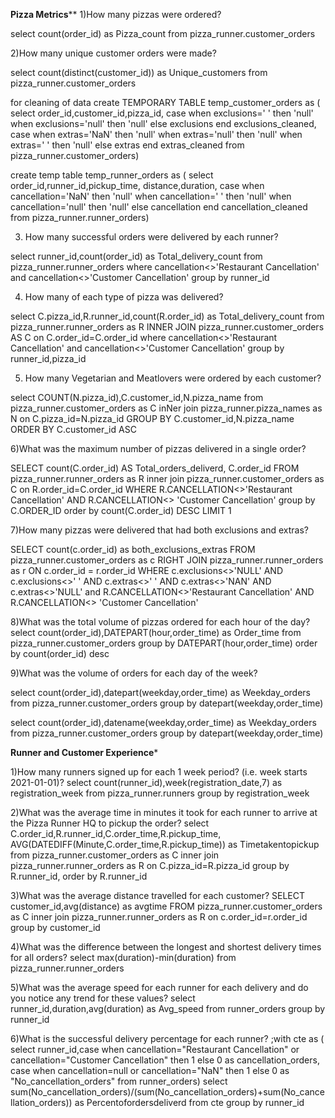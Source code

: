 ********************Pizza Metrics**********************
1)How many pizzas were ordered?

select count(order_id) as Pizza_count from pizza_runner.customer_orders

2)How many unique customer orders were made?

select count(distinct(customer_id)) as Unique_customers from pizza_runner.customer_orders

for cleaning of data 
create TEMPORARY TABLE temp_customer_orders as (
select order_id,customer_id,pizza_id,
case when
exclusions=' ' then 'null'
when exclusions='null' then 'null'
else exclusions
end exclusions_cleaned,
case when
extras='NaN' then 'null'
when extras='null' then 'null'
when extras=' ' then 'null'
else extras
end extras_cleaned
from pizza_runner.customer_orders)

create temp table temp_runner_orders as (
  select order_id,runner_id,pickup_time,
distance,duration,
case when cancellation='NaN' then 'null'
  when cancellation=' ' then 'null'
  when cancellation='null' then 'null'
  else cancellation 
  end cancellation_cleaned from pizza_runner.runner_orders)
  

3) How many successful orders were delivered by each runner?

select runner_id,count(order_id) as Total_delivery_count from 
pizza_runner.runner_orders
where cancellation<>'Restaurant Cancellation' and cancellation<>'Customer Cancellation'
group by runner_id

4) How many of each type of pizza was delivered?
   
select C.pizza_id,R.runner_id,count(R.order_id) as Total_delivery_count from 
pizza_runner.runner_orders as R
INNER JOIN
pizza_runner.customer_orders AS C
on C.order_id=C.order_id
where cancellation<>'Restaurant Cancellation' and cancellation<>'Customer Cancellation'
group by runner_id,pizza_id

5) How many Vegetarian and Meatlovers were ordered by each customer?

select COUNT(N.pizza_id),C.customer_id,N.pizza_name from 
pizza_runner.customer_orders as C
inNer join 
pizza_runner.pizza_names as N
on 
C.pizza_id=N.pizza_id
GROUP BY C.customer_id,N.pizza_name
ORDER BY C.customer_id ASC

6)What was the maximum number of pizzas delivered in a single order?

SELECT count(C.order_id) AS Total_orders_deliverd, C.order_id  FROM pizza_runner.runner_orders as R
inner join
pizza_runner.customer_orders as C
on R.order_id=C.order_id
WHERE R.CANCELLATION<>'Restaurant Cancellation' AND R.CANCELLATION<> 'Customer Cancellation'
group by C.ORDER_ID
order by count(C.order_id) DESC
LIMIT 1

7)How many pizzas were delivered that had both exclusions and extras?

SELECT count(c.order_id) as both_exclusions_extras
FROM pizza_runner.customer_orders as c 
RIGHT JOIN pizza_runner.runner_orders as r ON c.order_id = r.order_id
WHERE c.exclusions<>'NULL' AND c.exclusions<>' ' AND c.extras<>' ' AND c.extras<>'NAN' AND c.extras<>'NULL' and R.CANCELLATION<>'Restaurant Cancellation' AND R.CANCELLATION<> 'Customer Cancellation'

8)What was the total volume of pizzas ordered for each hour of the day?
select count(order_id),DATEPART(hour,order_time) as Order_time
from pizza_runner.customer_orders
group by DATEPART(hour,order_time)
order by count(order_id) desc

9)What was the volume of orders for each day of the week?

select count(order_id),datepart(weekday,order_time) as Weekday_orders from pizza_runner.customer_orders
group by datepart(weekday,order_time)

select count(order_id),datename(weekday,order_time) as Weekday_orders from pizza_runner.customer_orders
group by datepart(weekday,order_time)

********************************Runner and Customer Experience*********************************

1)How many runners signed up for each 1 week period? (i.e. week starts 2021-01-01)?
select count(runner_id),week(registration_date,7) as registration_week from pizza_runner.runners group by registration_week

2)What was the average time in minutes it took for each runner to arrive at the Pizza Runner HQ to pickup the order?
select C.order_id,R.runner_id,C.order_time,R.pickup_time,
AVG(DATEDIFF(Minute,C.order_time,R.pickup_time)) as Timetakentopickup
from pizza_runner.customer_orders as C
inner join
pizza_runner.runner_orders as R
on C.pizza_id=R.pizza_id
group by R.runner_id,
order by R.runner_id

3)What was the average distance travelled for each customer?
SELECT customer_id,avg(distance) as avgtime
FROM pizza_runner.customer_orders as C
inner join 
pizza_runner.runner_orders as R
on c.order_id=r.order_id
group by customer_id

4)What was the difference between the longest and shortest delivery times for all orders?
select max(duration)-min(duration) from pizza_runner.runner_orders

5)What was the average speed for each runner for each delivery and do you notice any trend for these values?
select runner_id,duration,avg(duration) as Avg_speed
from runner_orders
group by runner_id

6)What is the successful delivery percentage for each runner?
;with cte as
(
select runner_id,case when cancellation="Restaurant Cancellation" or 
cancellation="Customer Cancellation" then 1
  else 0 as cancellation_orders,
  case when cancellation=null or cancellation="NaN" then 1 else 0
  as "No_cancellation_orders"
  from runner_orders)
  select sum(No_cancellation_orders)/(sum(No_cancellation_orders)+sum(No_cancellation_orders)) as Percentofordersdeliverd from cte
  group by runner_id
